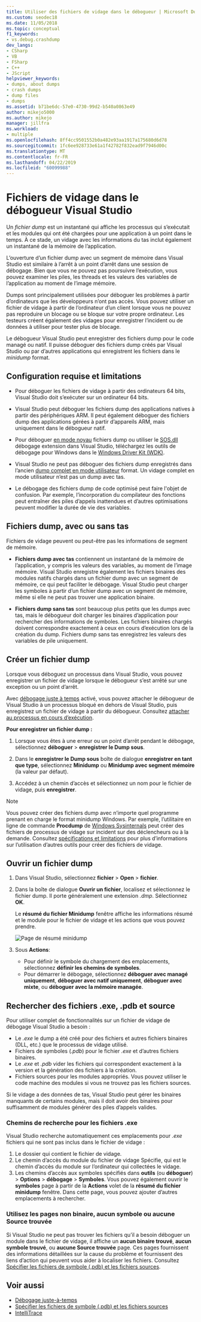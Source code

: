 ```yaml
---
title: Utiliser des fichiers de vidage dans le débogueur | Microsoft Docs
ms.custom: seodec18
ms.date: 11/05/2018
ms.topic: conceptual
f1_keywords:
- vs.debug.crashdump
dev_langs:
- CSharp
- VB
- FSharp
- C++
- JScript
helpviewer_keywords:
- dumps, about dumps
- crash dumps
- dump files
- dumps
ms.assetid: b71be6dc-57e0-4730-99d2-b540a0863e49
author: mikejo5000
ms.author: mikejo
manager: jillfra
ms.workload:
- multiple
ms.openlocfilehash: 8ff4cc9501552b0a482e93aa1917a175680d6d78
ms.sourcegitcommit: 1fc6ee928733e61a1f42782f832ead9f7946d00c
ms.translationtype: MT
ms.contentlocale: fr-FR
ms.lasthandoff: 04/22/2019
ms.locfileid: "60099988"
---
```

# <a name="dump-files-in-the-visual-studio-debugger"></a>Fichiers de vidage dans le débogueur Visual Studio

<a name="BKMK_What_is_a_dump_file_"></a> Un *fichier dump* est un instantané qui affiche les processus qui s’exécutait et les modules qui ont été chargées pour une application à un point dans le temps. À ce stade, un vidage avec les informations du tas inclut également un instantané de la mémoire de l’application.

L’ouverture d’un fichier dump avec un segment de mémoire dans Visual Studio est similaire à l’arrêt à un point d’arrêt dans une session de débogage. Bien que vous ne pouvez pas poursuivre l’exécution, vous pouvez examiner les piles, les threads et les valeurs des variables de l’application au moment de l’image mémoire.

Dumps sont principalement utilisées pour déboguer les problèmes à partir d’ordinateurs que les développeurs n’ont pas accès. Vous pouvez utiliser un fichier de vidage à partir de l’ordinateur d’un client lorsque vous ne pouvez pas reproduire un blocage ou se bloque sur votre propre ordinateur. Les testeurs créent également des vidages pour enregistrer l’incident ou de données à utiliser pour tester plus de blocage.

Le débogueur Visual Studio peut enregistrer des fichiers dump pour le code managé ou natif. Il puisse déboguer des fichiers dump créés par Visual Studio ou par d’autres applications qui enregistrent les fichiers dans le *minidump* format.

## <a name="BKMK_Requirements_and_limitations"></a> Configuration requise et limitations

- Pour déboguer les fichiers de vidage à partir des ordinateurs 64 bits, Visual Studio doit s’exécuter sur un ordinateur 64 bits.

- Visual Studio peut déboguer les fichiers dump des applications natives à partir des périphériques ARM. Il peut également déboguer des fichiers dump des applications gérées à partir d’appareils ARM, mais uniquement dans le débogueur natif.

- Pour déboguer [en mode noyau](/windows-hardware/drivers/debugger/kernel-mode-dump-files) fichiers dump ou utiliser le [SOS.dll](/dotnet/framework/tools/sos-dll-sos-debugging-extension) débogage extension dans Visual Studio, téléchargez les outils de débogage pour Windows dans le [Windows Driver Kit (WDK)](/windows-hardware/drivers/download-the-wdk).

- Visual Studio ne peut pas déboguer des fichiers dump enregistrés dans l’ancien [dump complet en mode utilisateur](/windows/desktop/wer/collecting-user-mode-dumps) format. Un vidage complet en mode utilisateur n’est pas un dump avec tas.

- Le débogage des fichiers dump de code optimisé peut faire l'objet de confusion. Par exemple, l’incorporation du compilateur des fonctions peut entraîner des piles d’appels inattendues et d’autres optimisations peuvent modifier la durée de vie des variables.

## <a name="BKMK_Dump_files__with_or_without_heaps"></a> Fichiers dump, avec ou sans tas

Fichiers de vidage peuvent ou peut-être pas les informations de segment de mémoire.

- **Fichiers dump avec tas** contiennent un instantané de la mémoire de l’application, y compris les valeurs des variables, au moment de l’image mémoire. Visual Studio enregistre également les fichiers binaires des modules natifs chargés dans un fichier dump avec un segment de mémoire, ce qui peut faciliter le débogage. Visual Studio peut charger les symboles à partir d’un fichier dump avec un segment de mémoire, même si elle ne peut pas trouver une application binaire.

- **Fichiers dump sans tas** sont beaucoup plus petits que les dumps avec tas, mais le débogueur doit charger les binaires d’application pour rechercher des informations de symboles. Les fichiers binaires chargés doivent correspondre exactement à ceux en cours d’exécution lors de la création du dump. Fichiers dump sans tas enregistrez les valeurs des variables de pile uniquement.

## <a name="BKMK_Create_a_dump_file"></a> Créer un fichier dump

Lorsque vous déboguez un processus dans Visual Studio, vous pouvez enregistrer un fichier de vidage lorsque le débogueur s’est arrêté sur une exception ou un point d’arrêt.

Avec [débogage juste à temps](../debugger/just-in-time-debugging-in-visual-studio.md) activé, vous pouvez attacher le débogueur de Visual Studio à un processus bloqué en dehors de Visual Studio, puis enregistrez un fichier de vidage à partir du débogueur. Consultez [attacher au processus en cours d’exécution](../debugger/attach-to-running-processes-with-the-visual-studio-debugger.md).

**Pour enregistrer un fichier dump :**

1. Lorsque vous êtes à une erreur ou un point d’arrêt pendant le débogage, sélectionnez **déboguer** > **enregistrer le Dump sous**.

1. Dans le **enregistrer le Dump sous** boîte de dialogue **enregistrer en tant que type**, sélectionnez **Minidump** ou **Minidump avec segment mémoire** (la valeur par défaut).

1. Accédez à un chemin d’accès et sélectionnez un nom pour le fichier de vidage, puis **enregistrer**.

>[!NOTE]
>Vous pouvez créer des fichiers dump avec n’importe quel programme prenant en charge le format minidump Windows. Par exemple, l’utilitaire en ligne de commande **Procdump** de [Windows Sysinternals](http://technet.microsoft.com/sysinternals/default) peut créer des fichiers de processus de vidage sur incident sur des déclencheurs ou à la demande. Consultez [spécifications et limitations](../debugger/using-dump-files.md#BKMK_Requirements_and_limitations) pour plus d’informations sur l’utilisation d’autres outils pour créer des fichiers de vidage.

## <a name="BKMK_Open_a_dump_file"></a> Ouvrir un fichier dump

1. Dans Visual Studio, sélectionnez **fichier** > **Open** > **fichier**.

1. Dans la boîte de dialogue **Ouvrir un fichier**, localisez et sélectionnez le fichier dump. Il porte généralement une extension *.dmp*. Sélectionnez **OK**.

   Le **résumé du fichier Minidump** fenêtre affiche les informations résumé et le module pour le fichier de vidage et les actions que vous pouvez prendre.

   ![Page de résumé minidump](../debugger/media/dbg_dump_summarypage.png "page de résumé Minidump")

1. Sous **Actions**:
   - Pour définir le symbole du chargement des emplacements, sélectionnez **définir les chemins de symboles**.
   - Pour démarrer le débogage, sélectionnez **déboguer avec managé uniquement**, **déboguer avec natif uniquement**, **déboguer avec mixte**, ou **déboguer avec la mémoire managée**.

## <a name="BKMK_Find_binaries__symbol___pdb__files__and_source_files"></a> Rechercher des fichiers .exe, .pdb et source

Pour utiliser complet de fonctionnalités sur un fichier de vidage de débogage Visual Studio a besoin :

- Le *.exe* le dump a été créé pour des fichiers et autres fichiers binaires (DLL, etc.) que le processus de vidage utilisé.
- Fichiers de symboles (*.pdb*) pour le fichier *.exe* et d’autres fichiers binaires.
- Le *.exe* et *.pdb* vider les fichiers qui correspondent exactement à la version et la génération des fichiers à la création.
- Fichiers sources pour les modules appropriés. Vous pouvez utiliser le code machine des modules si vous ne trouvez pas les fichiers sources.

Si le vidage a des données de tas, Visual Studio peut gérer les binaires manquants de certains modules, mais il doit avoir des binaires pour suffisamment de modules générer des piles d’appels valides.

### <a name="search-paths-for-exe-files"></a>Chemins de recherche pour les fichiers .exe

Visual Studio recherche automatiquement ces emplacements pour *.exe* fichiers qui ne sont pas inclus dans le fichier de vidage :

1. Le dossier qui contient le fichier de vidage.
2. Le chemin d’accès du module du fichier de vidage Spécifie, qui est le chemin d’accès du module sur l’ordinateur qui collectées le vidage.
3. Les chemins d’accès aux symboles spécifiés dans **outils** (ou **déboguer**) > **Options** > **débogage**  >  **Symboles**. Vous pouvez également ouvrir le **symboles** page à partir de la **Actions** volet de la **résumé du fichier minidump** fenêtre. Dans cette page, vous pouvez ajouter d’autres emplacements à rechercher.

### <a name="use-the-no-binary-no-symbols-or-no-source-found-pages"></a>Utilisez les pages non binaire, aucun symbole ou aucune Source trouvée

Si Visual Studio ne peut pas trouver les fichiers qu’il a besoin déboguer un module dans le fichier de vidage, il affiche un **aucun binaire trouvé**, **aucun symbole trouvé**, ou **aucune Source trouvée** page. Ces pages fournissent des informations détaillées sur la cause du problème et fournissent des liens d’action qui peuvent vous aider à localiser les fichiers. Consultez [Spécifier les fichiers de symbole (.pdb) et les fichiers sources](../debugger/specify-symbol-dot-pdb-and-source-files-in-the-visual-studio-debugger.md).

## <a name="see-also"></a>Voir aussi

- [Débogage juste-à-temps](../debugger/just-in-time-debugging-in-visual-studio.md)
- [Spécifier les fichiers de symbole (.pdb) et les fichiers sources](../debugger/specify-symbol-dot-pdb-and-source-files-in-the-visual-studio-debugger.md)
- [IntelliTrace](../debugger/intellitrace.md)